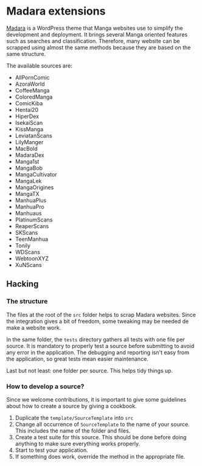# Madara extensions

[Madara](https://madaradex.org/) is a WordPress theme that Manga websites use to simplify the development and deployment. It brings several Manga oriented features such as searches and classification. Therefore, many website can be scrapped using almost the same methods because they are based on the same structure.

The available sources are:
- AllPornComic
- AzoraWorld
- CoffeeManga
- ColoredManga
- ComicKiba
- Hentai20
- HiperDex
- IsekaiScan
- KissManga
- LeviatanScans
- LilyManger
- MacBold
- MadaraDex
- Manga1st
- MangaBob
- MangaCultivator
- MangaLek
- MangaOrigines
- MangaTX
- ManhuaPlus
- ManhuaPro
- Manhuaus
- PlatinumScans
- ReaperScans
- SKScans
- TeenManhua
- Tonily
- WDScans
- WebtoonXYZ
- XuNScans

## Hacking

### The structure

The files at the root of the `src` folder helps to scrap Madara websites. Since the integration gives a bit of freedom, some tweaking may be needed de make a website work.

In the same folder, the `tests` directory gathers all tests with one file per source. It is mandatory to properly test a source before submitting to avoid any error in the application. The debugging and reporting isn't easy from the application, so great tests mean easier maintenance.

Last but not least: one folder per source. This helps tidy things up.

### How to develop a source?

Since we welcome contributions, it is important to give some guidelines about how to create a source by giving a cookbook.

1. Duplicate the `template/SourceTemplate` into `src`
2. Change all occurrence of `SourceTemplate` to the name of your source. This includes the name of the folder and files.
3. Create a test suite for this source. This should be done before doing anything to make sure everything works properly.
4. Start to test your application.
5. If something does work, override the method in the appropriate file.
